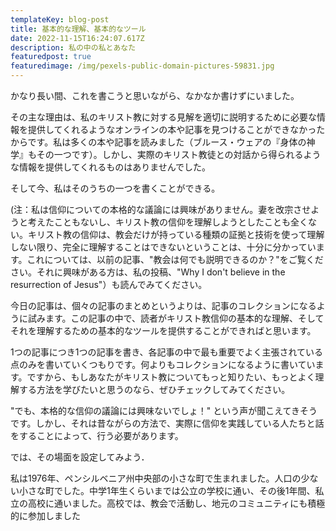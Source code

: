 ```yaml
---
templateKey: blog-post
title: 基本的な理解、基本的なツール
date: 2022-11-15T16:24:07.617Z
description: 私の中の私とあなた
featuredpost: true
featuredimage: /img/pexels-public-domain-pictures-59831.jpg
---
```

かなり長い間、これを書こうと思いながら、なかなか書けずにいました。

その主な理由は、私のキリスト教に対する見解を適切に説明するために必要な情報を提供してくれるようなオンラインの本や記事を見つけることができなかったからです。私は多くの本や記事を読みました（ブルース・ウェアの『身体の神学』もその一つです）。しかし、実際のキリスト教徒との対話から得られるような情報を提供してくれるものはありませんでした。

そして今、私はそのうちの一つを書くことができる。

(注：私は信仰についての本格的な議論には興味がありません。妻を改宗させようと考えたこともないし、キリスト教の信仰を理解しようとしたことも全くない。キリスト教の信仰は、教会だけが持っている種類の証拠と技術を使って理解しない限り、完全に理解することはできないということは、十分に分かっています。これについては、以前の記事、"教会は何でも説明できるのか？"をご覧ください。それに興味がある方は、私の投稿、"Why I don't believe in the resurrection of Jesus"）も読んでみてください。

今日の記事は、個々の記事のまとめというよりは、記事のコレクションになるように試みます。この記事の中で、読者がキリスト教信仰の基本的な理解、そしてそれを理解するための基本的なツールを提供することができればと思います。

1つの記事につき1つの記事を書き、各記事の中で最も重要でよく主張されている点のみを書いていくつもりです。何よりもコレクションになるように書いています。ですから、もしあなたがキリスト教についてもっと知りたい、もっとよく理解する方法を学びたいと思うのなら、ぜひチェックしてみてください。

"でも、本格的な信仰の議論には興味ないでしょ！" という声が聞こえてきそうです。しかし、それは昔ながらの方法で、実際に信仰を実践している人たちと話をすることによって、行う必要があります。

では、その場面を設定してみよう．

私は1976年、ペンシルベニア州中央部の小さな町で生まれました。人口の少ない小さな町でした。中学1年生くらいまでは公立の学校に通い、その後1年間、私立の高校に通いました。高校では、教会で活動し、地元のコミュニティにも積極的に参加しました